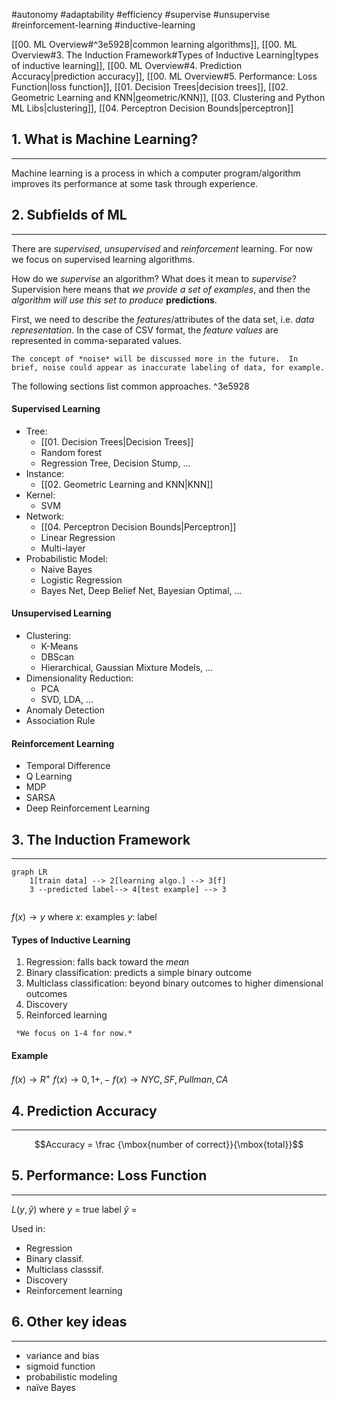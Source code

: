 #autonomy #adaptability #efficiency #supervise #unsupervise #reinforcement-learning #inductive-learning 

[[00. ML Overview#^3e5928|common learning algorithms]], [[00. ML Overview#3. The Induction Framework#Types of Inductive Learning|types of inductive learning]], [[00. ML Overview#4. Prediction Accuracy|prediction accuracy]], [[00. ML Overview#5. Performance: Loss Function|loss function]], [[01. Decision Trees|decision trees]], [[02. Geometric Learning and KNN|geometric/KNN]], [[03. Clustering and Python ML Libs|clustering]], [[04. Perceptron Decision Bounds|perceptron]]


## 1. What is Machine Learning?
---
Machine learning is a process in which a computer program/algorithm improves its performance at some task through experience.


## 2. Subfields of ML
---
There are *supervised*, *unsupervised* and *reinforcement* learning. For now we focus on supervised learning algorithms.

How do we *supervise* an algorithm?  What does it mean to *supervise*?  Supervision here means that *we provide a set of examples*, and then the *algorithm will use this set to produce* **predictions**.

First, we need to describe the *features*/attributes of the data set, i.e. *data representation*.  In the case of CSV format, the *feature values* are represented in comma-separated values.

```ad-note
The concept of *noise* will be discussed more in the future.  In brief, noise could appear as inaccurate labeling of data, for example.

```

The following sections list common approaches. ^3e5928

#### Supervised Learning
- Tree:
	- [[01. Decision Trees|Decision Trees]]
	- Random forest
	- Regression Tree, Decision Stump, ...
- Instance:
	- [[02. Geometric Learning and KNN|KNN]]
- Kernel:
	- SVM
- Network:
	- [[04. Perceptron Decision Bounds|Perceptron]]
	- Linear Regression
	- Multi-layer
- Probabilistic Model:
	- Naive Bayes
	- Logistic Regression
	- Bayes Net, Deep Belief Net, Bayesian Optimal, ...

#### Unsupervised Learning
- Clustering:
	- K-Means
	- DBScan
	- Hierarchical, Gaussian Mixture Models, ...
- Dimensionality Reduction:
	- PCA
	- SVD, LDA, ...
- Anomaly Detection
- Association Rule

#### Reinforcement Learning
- Temporal Difference
- Q Learning
- MDP
- SARSA
- Deep Reinforcement Learning


## 3. The Induction Framework
---

```mermaid
graph LR
	1[train data] --> 2[learning algo.] --> 3[f]
	3 --predicted label--> 4[test example] --> 3
    
```

$f(x) \to y$
    where
	    $x$: examples
	    $y$: label

#### Types of Inductive Learning
1. Regression: falls back toward the *mean*
2. Binary classification: predicts a simple binary outcome
3. Multiclass classification: beyond binary outcomes to higher dimensional outcomes
4. Discovery
5. Reinforced learning

```ad-note
 *We focus on 1-4 for now.*
```

#### Example
$f(x) \to R^+$
$f(x) \to {0, 1} {+, -}$
$f(x) \to { NYC, SF, Pullman, CA }$


## 4. Prediction Accuracy
---
$$Accuracy  = \frac {\mbox{number of correct}}{\mbox{total}}$$


## 5. Performance: Loss Function
---

$L(y, \hat{y})$
    where
        $y$  = true label
        $\hat{y}$ = 

Used in:
- Regression
- Binary classif.
- Multiclass classsif.
- Discovery
- Reinforcement learning


## 6. Other key ideas
---
- variance and bias
- sigmoid function
- probabilistic modeling
- naïve Bayes
